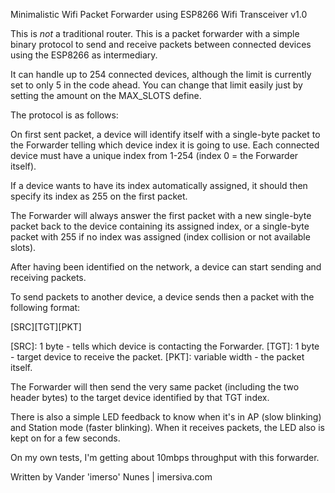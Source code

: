 Minimalistic Wifi Packet Forwarder using ESP8266 Wifi Transceiver v1.0

This is *not* a traditional router. This is a packet forwarder with
a simple binary protocol to send and receive packets between
connected devices using the ESP8266 as intermediary.

It can handle up to 254 connected devices, although the limit is
currently set to only 5 in the code ahead. You can change that limit
easily just by setting the amount on the MAX_SLOTS define.

The protocol is as follows:

On first sent packet, a device will identify itself with a single-byte
packet to the Forwarder telling which device index it is going to use.
Each connected device must have a unique index from 1-254
(index 0 = the Forwarder itself).

If a device wants to have its index automatically assigned, it should
then specify its index as 255 on the first packet.

The Forwarder will always answer the first packet with a new
single-byte packet back to the device containing its assigned index,
or a single-byte packet with 255 if no index was assigned (index
collision or not available slots).

After having been identified on the network, a device can start
sending and receiving packets.

To send packets to another device, a device sends then a packet with
the following format:

[SRC][TGT][PKT]

[SRC]: 1 byte - tells which device is contacting the Forwarder.
[TGT]: 1 byte - target device to receive the packet.
[PKT]: variable width - the packet itself.

The Forwarder will then send the very same packet (including the two
header bytes) to the target device identified by that TGT index.

There is also a simple LED feedback to know when it's in AP (slow blinking)
and Station mode (faster blinking). When it receives packets, the LED also
is kept on for a few seconds.

On my own tests, I'm getting about 10mbps throughput with this forwarder.

Written by Vander 'imerso' Nunes | imersiva.com
